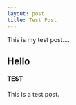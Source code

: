 ```yaml
---
layout: post
title: Test Post
---
```

This is my test post.... 

## Hello 

#### TEST 

This is a test post. 
